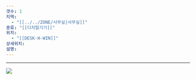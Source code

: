 ```yaml
---
갯수: 1
지역:
  - "[[../../ZONE/사무실|사무실]]"
종류: "[[디지털기기]]"
위치:
  - "[[DESK-H-WIN]]"
상세위치: 
설명:
---
```

****
![](http://192.168.50.22/devices/250322_IMG_0063.jpg)
